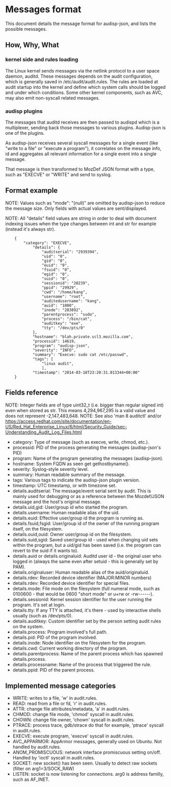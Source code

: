 # Messages format

This document details the message format for audisp-json, and lists the possible
messages.

## How, Why, What

### kernel side and rules loading
The Linux kernel sends messages via the netlink protocol to a user space
daemon, auditd.  These messages depends on the audit configuration, which is
generally saved in /etc/audit/audit.rules.  The rules are loaded at audit
startup into the kernel and define which system calls should be logged and
under which conditions.
Some other kernel components, such as AVC, may also emit non-syscall related messages.

### audisp plugins
The messages that auditd receives are then passed to audispd which is a
multiplexer, sending back those messages to various plugins.
Audisp-json is one of the plugins.

As audisp-json receives several syscall messages for a single event (like "write
to a file" or "execute a program"), it correlates on the message info, id and
aggregates all relevant information for a single event into a single message.

That message is then transformed to MozDef JSON format with a type, such as "EXECVE" or
"WRITE" and send to syslog.

## Format example

NOTE: Values such as "mode": "(null)" are omitted by audisp-json to reduce the message size.
Only fields with actual values are sent/displayed.

NOTE: All "details" field values are string in order to deal with document indexing issues when the type changes
 between int and str for example (instead it's always str).

```
    {
        "category": "EXECVE",
            "details": {
                "auditserial": "2939394",
                "uid": "0",
                "gid": "0",
                "euid": "0",
                "fsuid": "0",
                "egid": "0",
                "suid": "0",
                "sessionid": "20239",
                "ppid": "29929",
                "cwd": "/home/kang",
                "username": "root",
                "auditedusername": "kang",
                "auid": "1000",
                "inode": "283892",
                "parentprocess": "sudo",
                "process": "/bin/cat",
                "auditkey": "exe",
                "tty": "/dev/pts/0"
            },
            "hostname": "blah.private.scl3.mozilla.com",
            "processid": 14619,
            "program": "audisp-json",
            "severity": "INFO",
            "summary": "Execve: sudo cat /etc/passwd",
            "tags": [
                "linux audit",
                ],
            "timestamp": "2014-03-18T23:20:31.013344+00:00"
    }
```

## Fields reference

NOTE: Integer fields are of type uint32_t (i.e. bigger than regular signed int) even when stored as str. This means 4,294,967,295 is a valid value and does not represent -2,147,483,648.
NOTE: See also 'man 8 auditctl' and/or https://access.redhat.com/site/documentation/en-US/Red_Hat_Enterprise_Linux/6/html/Security_Guide/sec-Understanding_Audit_Log_Files.html

- category: Type of message (such as execve, write, chmod, etc.).
- processid: PID of the process generating the messages (audisp-json's PID)
- program: Name of the program generating the messages (audisp-json).
- hostname: System FQDN as seen get gethostbyname().
- severity: Syslog-style severity level.
- summary: Human readable summary of the message.
- tags: Various tags to indicate the audisp-json plugin version.
- timestamp: UTC timestamp, or with timezone set.
- details.auditserial: The message/event serial sent by audit. This is mainly used for debugging or as a reference between the Mozdef/JSON message and the host's original message.
- details.uid,gid: User/group id who started the program.
- details.username: Human readable alias of the uid.
- details.euid: Effective user/group id the program is running as.
- details.fsuid,fsgid: User/group id of the owner of the running program itself, on the filesystem.
- details.ouid,ouid: Owner user/group id on the filesystem.
- details.suid,sgid: Saved user/group id - used when changing uid sets within the program, but a uid/gid has been saved (i.e. the program can revert to the suid if it wants to).
- details.auid or details.originaluid: Auditd user id - the original user who logged in (always the same even after setuid - this is generally set by PAM).
- details.originaluser: Human readable alias of the auid/originaluid.
- details.rdev: Recorded device identifier (MAJOR:MINOR numbers) 
- details.rdev: Recorded device identifier for special files.
- details.mode: File mode on the filesystem (full numeral mode, such as 0100600 - that would be 0600 "short mode" or u+rw or -rw------).
- details.sessionid: Kernel session identifier for the user running the program. It's set at login.
- details.tty: If any TTY is attached, it's there - used by interactive shells usually (such as /dev/pts/0).
- details.auditkey: Custom identifier set by the person setting audit rules on the system.
- details.process: Program involved's full path.
- details.pid: PID of the program involved.
- details.inode: Node identifier on the filesystem for the program.
- details.cwd: Current working directory of the program.
- details.parentprocess: Name of the parent process which has spawned details.process.
- details.processname: Name of the process that triggered the rule.
- details.ppid: PID of the parent process.

## Implemented message categories

- WRITE: writes to a file, 'w' in audit.rules.
- READ: read from a file or fd, 'r' in audit.rules.
- ATTR: change file attributes/metadata, 'a' in audit.rules.
- CHMOD: change file mode, 'chmod' syscall in audit.rules.
- CHOWN: change file owner, 'chown' syscall in audit.rules.
- PTRACE: process trace, gdb/strace do that for example, 'ptrace' syscall in audit.rules.
- EXECVE: execute program, 'execve' syscall in audit.rules.
- AVC_APPARMOR: AppArmor messages, generally used on Ubuntu. Not handled by audit.rules.
- ANOM_PROMISCUOUS: network interface promiscuous setting on/off. Handled by 'ioctl' syscall in audit.rules.
- SOCKET: new socket() has been seen. Usually to detect raw sockets (filter on arg1=3/SOCK_RAW)
- LISTEN: socket is now listening for connections. arg0 is address familly, such as AF_INET.
